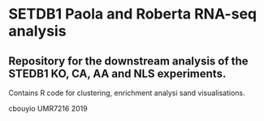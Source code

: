 # SETDB1 Paola and Roberta RNA-seq analysis

## Repository for the downstream analysis of the STEDB1 KO, CA, AA and NLS experiments.

Contains R code for clustering, enrichment analysi sand visualisations.

cbouyio UMR7216 2019
